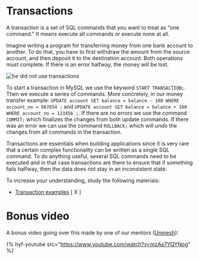 # Transactions

A transaction is a set of SQL commands that you want to treat as "one command." It means execute all commands or execute none at all.

Imagine writing a program for transferring money from one bank account to another. To do that, you have to first withdraw the amount from the source account, and then deposit it to the destination account. Both operations must complete. If there is an error halfway, the money will be lost.

![he did not use transactions](https://i.imgflip.com/3hkxnl.jpg)

To start a transaction in MySQL we use the keyword `START TRANSACTION;`. Then we execute a series of commands. More concretely, in our money transfer example: `UPDATE account SET balance = balance - 100 WHERE account_no = 987654 ;` and `UPDATE account SET balance = balance + 100 WHERE account_no = 123456 ;`. If there are no errors we use the command `COMMIT;` which finalizes the changes from both update commands. If there was an error we can use the command `ROLLBACK;` which will _undo_ the changes from all commands in the transaction.

Transactions are essentials when building applications since it is very rare that a certain complex functionality can be written as a single SQL command. To do anything useful, several SQL commands need to be executed and in that case transactions are there to ensure that if something fails halfway, then the data does not stay in an inconsistent state.

To increase your understanding, study the following materials:

- [Transaction examples](https://www.mysqltutorial.org/mysql-transaction.aspx/) [ X ]

# Bonus video

A bonus video going over this made by one of our mentors ([Unmesh](https://github.com/unmeshvrije)):

{% hyf-youtube src="https://www.youtube.com/watch?v=mzAs7YQYNog" %}
